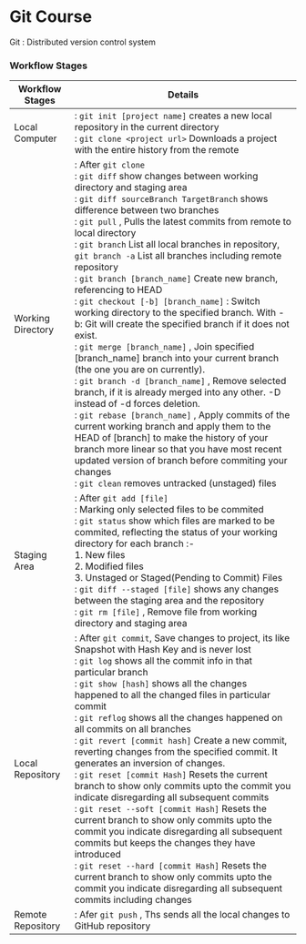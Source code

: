 # Git Course

Git : Distributed version control system

### Workflow Stages

| Workflow Stages | Details |
|-----------------|--------|
| Local Computer    | : ```git init [project name]``` creates a new local repository in the current directory<br>: ```git clone <project url>``` Downloads a project with the entire history from the remote                                                                                                                                  |
| Working Directory | : After ```git clone```<br>: ```git diff``` show changes between working directory and staging area<br>: ```git diff sourceBranch TargetBranch``` shows difference between two branches<br>: ```git pull``` , Pulls the latest commits from remote to local directory<br>: ```git branch``` List all local branches in repository, ```git branch -a``` List all branches including remote repository<br>: ```git branch [branch_name]``` Create new branch, referencing to HEAD<br>: ```git checkout [-b] [branch_name]``` : Switch working directory to the specified branch. With -b: Git will create the specified branch if it does not exist.<br>: ```git merge [branch_name]``` , Join specified [branch_name] branch into your current branch (the one you are on currently).<br>: ```git branch -d [branch_name]``` , Remove selected branch, if it is already merged into any other. -D instead of -d forces deletion.<br>: ```git rebase [branch_name]``` , Apply commits of the current working branch and apply them to the HEAD of [branch] to make the history of your branch more linear so that you have most recent updated version of branch before commiting your changes<br>: ```git clean``` removes untracked (unstaged) files |
| Staging Area      | : After ```git add [file]```<br>: Marking only selected files to be commited<br>: ```git status``` show which files are marked to be commited, reflecting the status of your working directory for each branch :-<br>1. New files<br>2. Modified files<br>3. Unstaged or Staged(Pending to Commit) Files<br>: ```git diff --staged [file]``` shows any changes between the staging area and the repository<br>: ```git rm [file]``` , Remove file from working directory and staging area                                                                                                                                    |
| Local Repository  | : After ```git commit```, Save changes to project, its like Snapshot with Hash Key and is never lost<br>: ```git log``` shows all the commit info in that particular branch<br>: ```git show [hash]``` shows all the changes happened to all the changed files in particular commit<br>: ```git reflog``` shows all the changes happened on all commits on all branches<br>: ```git revert [commit hash]``` Create a new commit, reverting changes from the specified commit. It generates an inversion of changes.<br>: ```git reset [commit Hash]``` Resets the current branch to show only commits upto the commit you indicate disregarding all subsequent commits<br>: ```git reset --soft [commit Hash]``` Resets the current branch to show only commits upto the commit you indicate disregarding all subsequent commits but keeps the changes they have introduced<br>: ```git reset --hard [commit Hash]``` Resets the current branch to show only commits upto the commit you indicate disregarding all subsequent commits including changes                                                                                                                                 |
| Remote Repository | : Afer ```git push``` , Ths sends all the local changes to GitHub repository                                                                                                                              |